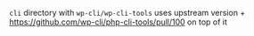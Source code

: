 `cli` directory with `wp-cli/wp-cli-tools` uses upstream version + https://github.com/wp-cli/php-cli-tools/pull/100 on top of it
